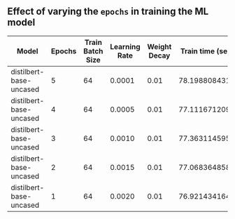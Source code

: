 ## Effect of varying the `epochs` in training the ML model


| Model                   | Epochs | Train Batch Size | Learning Rate | Weight Decay | Train time (seconds) | Accuracy |
|-------------------------|--------|------------------|---------------|--------------|----------------------|----------|
| distilbert-base-uncased |5|64| 0.0001        | 0.01         |78.19880843162537| 0.932    | 
| distilbert-base-uncased |4|64| 0.0005        | 0.01         |77.11167120933533| 0.838    | 
| distilbert-base-uncased |3|64| 0.0010        | 0.01         |77.36311459541321| 0.518    | 
| distilbert-base-uncased |2|64| 0.0015        | 0.01         |77.06836485862732| 0.482    | 
| distilbert-base-uncased |1|64| 0.0020        | 0.01         |76.92143416404724| 0.482    |
